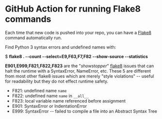 # GitHub Action for running Flake8 commands

Each time that new code is pushed into your repo, you can have a [Flake8](http://flake8.pycqa.org) command automatically run.

Find Python 3 syntax errors and undefined names with:

$ __flake8 . --count --select=E9,F63,F7,F82 --show-source --statistics__

__E901,E999,F821,F822,F823__ are the "_showstopper_" [flake8](http://flake8.pycqa.org) issues that can halt the runtime with a SyntaxError, NameError, etc. These 5 are different from most other flake8 issues which are merely "style violations" -- useful for readability but they do not effect runtime safety.
* F821: undefined name `name`
* F822: undefined name `name` in `__all__`
* F823: local variable name referenced before assignment
* E901: SyntaxError or IndentationError
* E999: SyntaxError -- failed to compile a file into an Abstract Syntax Tree
